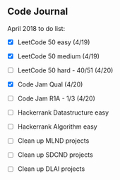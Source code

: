 ## Code Journal

April 2018 to do list:  
- [x] LeetCode 50 easy (4/19)  
- [x] LeetCode 50 medium (4/19)  
- [ ] LeetCode 50 hard - 40/51 (4/20)  
- [x] Code Jam Qual (4/20)  
- [ ] Code Jam R1A - 1/3 (4/20)  
- [ ] Hackerrank Datastructure easy  
- [ ] Hackerrank Algorithm easy  
- [ ] Clean up MLND projects  
- [ ] Clean up SDCND projects  
- [ ] Clean up DLAI projects  


